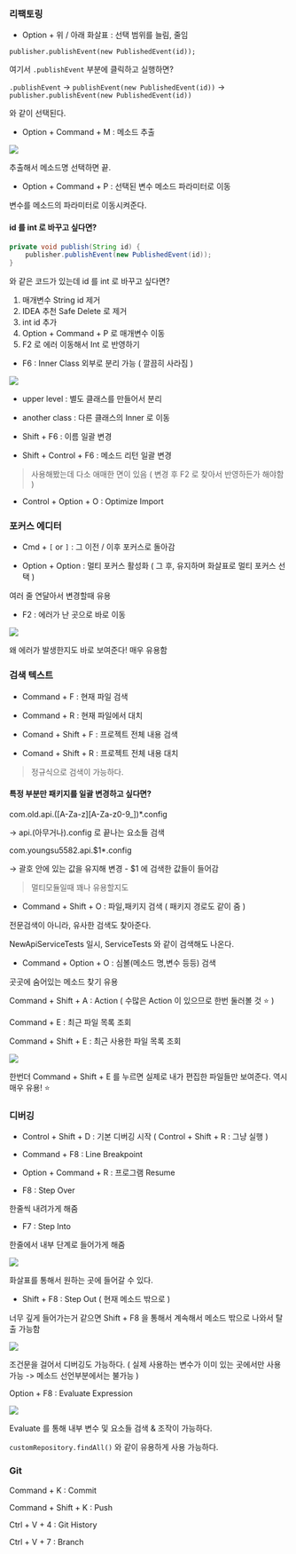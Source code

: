 ### 리팩토링

- Option + 위 / 아래 화살표 : 선택 범위를 늘림, 줄임

```
publisher.publishEvent(new PublishedEvent(id));
```

여기서 `.publishEvent` 부분에 클릭하고 실행하면?

`.publishEvent` -> `publishEvent(new PublishedEvent(id))` -> `publisher.publishEvent(new PublishedEvent(id))`

와 같이 선택된다.

- Option + Command + M : 메소드 추출

![](https://i.imgur.com/dBs3Plb.png)

추출해서 메소드명 선택하면 끝.

- Option + Command + P : 선택된 변수 메소드 파라미터로 이동

변수를 메소드의 파라미터로 이동시켜준다.

#### id 를 int 로 바꾸고 싶다면?

```java
private void publish(String id) {
    publisher.publishEvent(new PublishedEvent(id));  
}
```

와 같은 코드가 있는데 id 를 int 로 바꾸고 싶다면?

1. 매개변수 String id 제거
2. IDEA 추천 Safe Delete 로 제거
3. int id 추가
4. Option + Command + P 로 매개변수 이동
5. F2 로 에러 이동해서 Int 로 반영하기

- F6 : Inner Class 외부로 분리 가능 ( 깔끔히 사라짐 )

![](https://i.imgur.com/tJCsYGb.png)

- upper level : 별도 클래스를 만들어서 분리
- another class : 다른 클래스의 Inner 로 이동

- Shift + F6 : 이름 일괄 변경

- Shift + Control + F6 : 메소드 리턴 일괄 변경

> 사용해봤는데 다소 애매한 면이 있음 ( 변경 후 F2 로 찾아서 반영하든가 해야함 )

- Control + Option + O : Optimize Import

### 포커스 에디터

- Cmd + `[` or `]` : 그 이전 / 이후 포커스로 돌아감

- Option + Option : 멀티 포커스 활성화 ( 그 후, 유지하며 화살표로 멀티 포커스 선택 )

여러 줄 연달아서 변경할때 유용

- F2 : 에러가 난 곳으로 바로 이동

![](https://i.imgur.com/yzowv6o.png)

왜 에러가 발생한지도 바로 보여준다! 매우 유용함

### 검색 텍스트

- Command + F : 현재 파일 검색

- Command + R : 현재 파일에서 대치

- Comand + Shift + F : 프로젝트 전체 내용 검색
- Comand + Shift + R : 프로젝트 전체 내용 대치

> 정규식으로 검색이 가능하다.

#### 특정 부분만 패키지를 일괄 변경하고 싶다면?

com.old.api.([A-Za-z][A-Za-z0-9_])*.config

→ api.(아무거나).config 로 끝나는 요소들 검색

com.youngsu5582.api.$1*.config

→ 괄호 안에 있는 값을 유지해 변경 - $1 에 검색한 값들이 들어감

> 멀티모듈일때 꽤나 유용할지도

- Command + Shift + O : 파일,패키지 검색 ( 패키지 경로도 같이 줌 )

전문검색이 아니라, 유사한 검색도 찾아준다.

NewApiServiceTests 일시, ServiceTests 와 같이 검색해도 나온다.

- Command + Option + O : 심볼(메소드 명,변수 등등) 검색

곳곳에 숨어있는 메소드 찾기 유용

Command + Shift + A : Action ( 수많은 Action 이 있으므로 한번 둘러볼 것 ⭐️ )

Command + E : 최근 파일 목록 조회

Command + Shift + E : 최근 사용한 파일 목록 조회

![](https://i.imgur.com/Z6du6q7.png)

한번더 Command + Shift + E 를 누르면 실제로 내가 편집한 파일들만 보여준다.
역시 매우 유용! ⭐️

### 디버깅

- Control + Shift + D : 기본 디버깅 시작
  ( Control + Shift + R : 그냥 실행 )

- Command + F8 : Line Breakpoint

- Option + Command + R : 프로그램 Resume

- F8 : Step Over

한줄씩 내려가게 해줌

- F7 : Step Into

한줄에서 내부 단계로 들어가게 해줌

![](https://i.imgur.com/cmvOAc3.png)

화살표를 통해서 원하는 곳에 들어갈 수 있다.

- Shift + F8 : Step Out ( 현재 메소드 밖으로 )

너무 깊게 들어가는거 같으면 Shift + F8 을 통해서 계속해서 메소드 밖으로 나와서 탈출 가능함

![](https://i.imgur.com/dV0NIfm.png)


조건문을 걸어서 디버깅도 가능하다.
( 실제 사용하는 변수가 이미 있는 곳에서만 사용 가능 -> 메소드 선언부분에서는 불가능 )

Option + F8 : Evaluate Expression

![](https://i.imgur.com/Rvk4xVW.png)

Evaluate 를 통해 내부 변수 및 요소들 검색 & 조작이 가능하다.

`customRepository.findAll()` 와 같이 유용하게 사용 가능하다.

### Git

Command + K : Commit

Command + Shift + K : Push

Ctrl + V + 4 : Git History

Ctrl + V + 7 : Branch